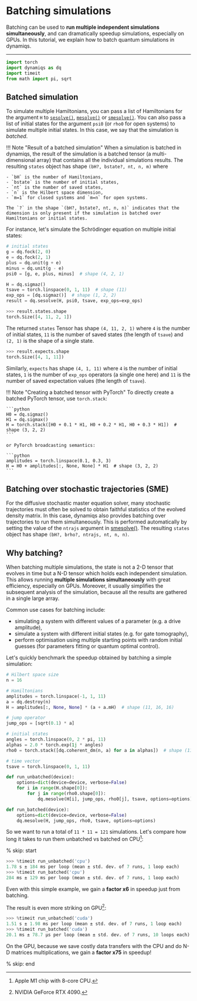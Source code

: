 # Batching simulations

Batching can be used to **run multiple independent simulations simultaneously**, and can dramatically speedup simulations, especially on GPUs. In this tutorial, we explain how to batch quantum simulations in dynamiqs.

***

```python
import torch
import dynamiqs as dq
import timeit
from math import pi, sqrt
```

## Batched simulation

To simulate multiple Hamiltonians, you can pass a list of Hamiltonians for the argument `H` to [`sesolve()`](/python_api/solvers/sesolve.md), [`mesolve()`](/python_api/solvers/mesolve.md) or [`smesolve()`](/python_api/solvers/smesolve.md). You can also pass a list of initial states for the argument `psi0` (or `rho0` for open systems) to simulate multiple initial states. In this case, we say that the simulation is *batched*.

!!! Note "Result of a batched simulation"
    When a simulation is batched in dynamiqs, the result of the simulation is a batched tensor (a multi-dimensional array) that contains all the individual simulations results. The resulting `states` object has shape `(bH?, bstate?, nt, n, m)` where

    - `bH` is the number of Hamiltonians,
    - `bstate` is the number of initial states,
    - `nt` is the number of saved states,
    - `n` is the Hilbert space dimension,
    - `m=1` for closed systems and `m=n` for open systems.

    The `?` in the shape `(bH?, bstate?, nt, n, n)` indicates that the dimension is only present if the simulation is batched over Hamiltonians or initial states.

For instance, let's simulate the Schrödinger equation on multiple initial states:

```python
# initial states
g = dq.fock(2, 0)
e = dq.fock(2, 1)
plus = dq.unit(g + e)
minus = dq.unit(g - e)
psi0 = [g, e, plus, minus]  # shape (4, 2, 1)

H = dq.sigmaz()
tsave = torch.linspace(0, 1, 11)  # shape (11)
exp_ops = [dq.sigmaz()]  # shape (1, 2, 2)
result = dq.sesolve(H, psi0, tsave, exp_ops=exp_ops)
```

```python
>>> result.states.shape
torch.Size([4, 11, 2, 1])
```

The returned `states` Tensor has shape `(4, 11, 2, 1)` where `4` is the number of initial states, `11` is the number of saved states (the length of `tsave`) and `(2, 1)` is the shape of a single state.

```python
>>> result.expects.shape
torch.Size([4, 1, 11])
```

Similarly, `expects` has shape `(4, 1, 11)` where `4` is the number of initial states, `1` is the number of `exp_ops` operators (a single one here) and `11` is the number of saved expectation values (the length of `tsave`).

!!! Note "Creating a batched tensor with PyTorch"
    To directly create a batched PyTorch tensor, use `torch.stack`:

    ```python
    H0 = dq.sigmaz()
    H1 = dq.sigmax()
    H = torch.stack([H0 + 0.1 * H1, H0 + 0.2 * H1, H0 + 0.3 * H1])  # shape (3, 2, 2)
    ```

    or PyTorch broadcasting semantics:

    ```python
    amplitudes = torch.linspace(0.1, 0.3, 3)
    H = H0 + amplitudes[:, None, None] * H1  # shape (3, 2, 2)
    ```

## Batching over stochastic trajectories (SME)

For the diffusive stochastic master equation solver, many stochastic trajectories must often be solved to obtain faithful statistics of the evolved density matrix. In this case, dynamiqs also provides batching over trajectories to run them simultaneously. This is performed automatically by setting the value of the `ntrajs` argument in [smesolve()](../python_api/solvers/smesolve.md). The resulting `states` object has shape `(bH?, brho?, ntrajs, nt, n, n)`.

## Why batching?

When batching multiple simulations, the state is not a 2-D tensor that evolves in time but a N-D tensor which holds each independent simulation. This allows running **multiple simulations simultaneously** with great efficiency, especially on GPUs. Moreover, it usually simplifies the subsequent analysis of the simulation, because all the results are gathered in a single large array.

Common use cases for batching include:

- simulating a system with different values of a parameter (e.g. a drive amplitude),
- simulate a system with different initial states (e.g. for gate tomography),
- perform optimisation using multiple starting points with random initial guesses (for parameters fitting or quantum optimal control).

Let's quickly benchmark the speedup obtained by batching a simple simulation:

```python
# Hilbert space size
n = 16

# Hamiltonians
amplitudes = torch.linspace(-1, 1, 11)
a = dq.destroy(n)
H = amplitudes[:, None, None] * (a + a.mH)  # shape (11, 16, 16)

# jump operator
jump_ops = [sqrt(0.1) * a]

# initial states
angles = torch.linspace(0, 2 * pi, 11)
alphas = 2.0 * torch.exp(1j * angles)
rho0 = torch.stack([dq.coherent_dm(n, a) for a in alphas])  # shape (11, 16, 16)

# time vector
tsave = torch.linspace(0, 1, 11)

def run_unbatched(device):
    options=dict(device=device, verbose=False)
    for i in range(H.shape[0]):
        for j in range(rho0.shape[0]):
            dq.mesolve(H[i], jump_ops, rho0[j], tsave, options=options)

def run_batched(device):
    options=dict(device=device, verbose=False)
    dq.mesolve(H, jump_ops, rho0, tsave, options=options)
```

So we want to run a total of `11 * 11 = 121` simulations. Let's compare how long it takes to run them unbatched vs batched on CPU[^1]:
[^1]: Apple M1 chip with 8-core CPU.

% skip: start

```python
>>> %timeit run_unbatched('cpu')
1.78 s ± 184 ms per loop (mean ± std. dev. of 7 runs, 1 loop each)
>>> %timeit run_batched('cpu')
284 ms ± 129 ms per loop (mean ± std. dev. of 7 runs, 1 loop each)
```

Even with this simple example, we gain a **factor x6** in speedup just from batching.

The result is even more striking on GPU[^2]:
[^2]: NVIDIA GeForce RTX 4090.

```python
>>> %timeit run_unbatched('cuda')
1.51 s ± 1.98 ms per loop (mean ± std. dev. of 7 runs, 1 loop each)
>>> %timeit run_batched('cuda')
20.1 ms ± 78.7 µs per loop (mean ± std. dev. of 7 runs, 10 loops each)
```

On the GPU, because we save costly data transfers with the CPU and do N-D matrices multiplications, we gain a **factor x75** in speedup!

% skip: end
